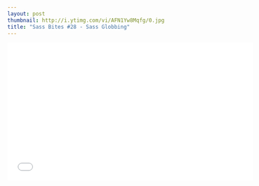 ```yaml
---
layout: post
thumbnail: http://i.ytimg.com/vi/AFN1Yw8Mqfg/0.jpg 
title: "Sass Bites #28 - Sass Globbing"
---
```


<iframe width='560' height='315' src='//www.youtube.com/embed/AFN1Yw8Mqfg' frameborder='0' allowfullscreen></iframe>